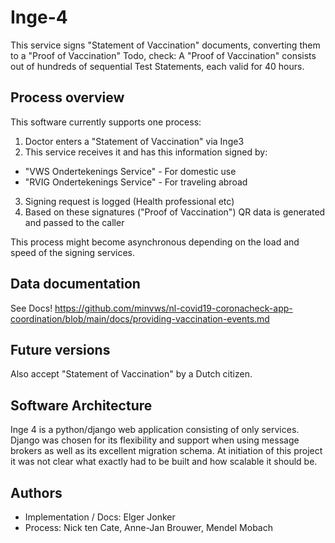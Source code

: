 # Inge-4

This service signs "Statement of Vaccination" documents, converting them to a "Proof of Vaccination"
Todo, check: A "Proof of Vaccination" consists out of hundreds of sequential Test Statements, each valid for 40 hours.

## Process overview

This software currently supports one process:

1) Doctor enters a "Statement of Vaccination" via Inge3
2) This service receives it and has this information signed by:
 - "VWS Ondertekenings Service" - For domestic use
 - "RVIG Ondertekenings Service" - For traveling abroad
3) Signing request is logged (Health professional etc)
4) Based on these signatures ("Proof of Vaccination") QR data is generated and passed to the caller

This process might become asynchronous depending on the load and speed of the signing services.


## Data documentation
See Docs!
https://github.com/minvws/nl-covid19-coronacheck-app-coordination/blob/main/docs/providing-vaccination-events.md


## Future versions
Also accept "Statement of Vaccination" by a Dutch citizen.


## Software Architecture
Inge 4 is a python/django web application consisting of only services. Django was chosen for its flexibility and support
when using message brokers as well as its excellent migration schema. At initiation of this project it was not clear
what exactly had to be built and how scalable it should be.


## Authors
- Implementation / Docs: Elger Jonker
- Process: Nick ten Cate, Anne-Jan Brouwer, Mendel Mobach
